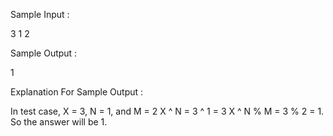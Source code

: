 Sample Input :

3 1 2

Sample Output :

1

Explanation For Sample Output :

In test case, 
X = 3, N = 1, and M = 2 
X ^ N = 3 ^ 1 = 3 
X ^ N % M = 3 % 2 = 1. 
So the answer will be 1.

